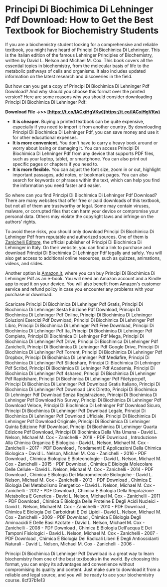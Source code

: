 
 
# Principi Di Biochimica Di Lehninger Pdf Download: How to Get the Best Textbook for Biochemistry Students
  
If you are a biochemistry student looking for a comprehensive and reliable textbook, you might have heard of Principi Di Biochimica Di Lehninger. This is the Italian edition of the famous Lehninger Principles of Biochemistry, written by David L. Nelson and Michael M. Cox. This book covers all the essential topics in biochemistry, from the molecular basis of life to the metabolic pathways of cells and organisms. It also includes updated information on the latest research and discoveries in the field.
  
But how can you get a copy of Principi Di Biochimica Di Lehninger Pdf Download? And why should you choose this format over the printed version? Here are some reasons why you should consider downloading Principi Di Biochimica Di Lehninger Pdf:
 
**Download File ->>> [https://t.co/IACxiHgVKw](https://t.co/IACxiHgVKw)**


  
- **It is cheaper.** Buying a printed textbook can be quite expensive, especially if you need to import it from another country. By downloading Principi Di Biochimica Di Lehninger Pdf, you can save money and use it for other educational expenses.
- **It is more convenient.** You don't have to carry a heavy book around or worry about losing or damaging it. You can access Principi Di Biochimica Di Lehninger Pdf from any device that supports PDF files, such as your laptop, tablet, or smartphone. You can also print out specific pages or chapters if you need to.
- **It is more flexible.** You can adjust the font size, zoom in or out, highlight important passages, add notes, or bookmark pages. You can also search for keywords or phrases within the text, which can help you find the information you need faster and easier.

So where can you find Principi Di Biochimica Di Lehninger Pdf Download? There are many websites that offer free or paid downloads of this textbook, but not all of them are trustworthy or legal. Some may contain viruses, malware, or corrupted files that can harm your device or compromise your personal data. Others may violate the copyright laws and infringe on the authors' rights.
  
To avoid these risks, you should only download Principi Di Biochimica Di Lehninger Pdf from reputable and authorized sources. One of them is [Zanichelli Editore](https://www.zanichelli.it/), the official publisher of Principi Di Biochimica Di Lehninger in Italy. On their website, you can find a link to purchase and download Principi Di Biochimica Di Lehninger Pdf legally and safely. You will also get access to additional online resources, such as quizzes, animations, videos, and slides.
  
Another option is [Amazon.it](https://www.amazon.it/), where you can buy Principi Di Biochimica Di Lehninger Pdf as an e-book. You will need an Amazon account and a Kindle app to read it on your device. You will also benefit from Amazon's customer service and refund policy in case you encounter any problems with your purchase or download.
 
Scaricare Principi Di Biochimica Di Lehninger Pdf Gratis,  Principi Di Biochimica Di Lehninger Sesta Edizione Pdf Download,  Principi Di Biochimica Di Lehninger Pdf Online,  Principi Di Biochimica Di Lehninger Soluzioni Esercizi Pdf Download,  Principi Di Biochimica Di Lehninger Pdf Libro,  Principi Di Biochimica Di Lehninger Pdf Free Download,  Principi Di Biochimica Di Lehninger Pdf Ita,  Principi Di Biochimica Di Lehninger Pdf Completo,  Principi Di Biochimica Di Lehninger Pdf Mega,  Principi Di Biochimica Di Lehninger Pdf Drive,  Principi Di Biochimica Di Lehninger Pdf Zanichelli,  Principi Di Biochimica Di Lehninger Pdf Google Drive,  Principi Di Biochimica Di Lehninger Pdf Torrent,  Principi Di Biochimica Di Lehninger Pdf Dropbox,  Principi Di Biochimica Di Lehninger Pdf Mediafire,  Principi Di Biochimica Di Lehninger Pdf Slideshare,  Principi Di Biochimica Di Lehninger Pdf Scribd,  Principi Di Biochimica Di Lehninger Pdf Academia,  Principi Di Biochimica Di Lehninger Pdf 4shared,  Principi Di Biochimica Di Lehninger Pdf Rapidshare,  Principi Di Biochimica Di Lehninger Pdf Filetype:pdf,  Principi Di Biochimica Di Lehninger Pdf Download Gratis Italiano,  Principi Di Biochimica Di Lehninger Pdf Download Link Diretto,  Principi Di Biochimica Di Lehninger Pdf Download Senza Registrazione,  Principi Di Biochimica Di Lehninger Pdf Download No Survey,  Principi Di Biochimica Di Lehninger Pdf Download Veloce,  Principi Di Biochimica Di Lehninger Pdf Download Sicuro,  Principi Di Biochimica Di Lehninger Pdf Download Legale,  Principi Di Biochimica Di Lehninger Pdf Download Ufficiale,  Principi Di Biochimica Di Lehninger Pdf Download Originale,  Principi Di Biochimica Di Lehninger Quinta Edizione Pdf Download,  Principi Di Biochimica Di Lehninger Quarta Edizione Pdf Download,  Principi Di Biochimica Della Vita Umana - David L. Nelson, Michael M. Cox - Zanichelli - 2018 - PDF Download ,  Introduzione Alla Chimica Organica E Biologica - David L. Nelson, Michael M. Cox - Zanichelli - 2017 - PDF Download ,  Fondamenti E Applicazioni Della Chimica Biologica - David L. Nelson, Michael M. Cox - Zanichelli - 2016 - PDF Download ,  Chimica Biologica E Biotecnologie - David L. Nelson, Michael M. Cox - Zanichelli - 2015 - PDF Download ,  Chimica E Biologia Molecolare Delle Cellule - David L. Nelson, Michael M. Cox - Zanichelli - 2014 - PDF Download ,  Chimica E Biologia Dei Macromolecole Biologiche - David L. Nelson, Michael M. Cox - Zanichelli - 2013 - PDF Download ,  Chimica E Biologia Del Metabolismo Energetico - David L. Nelson, Michael M. Cox - Zanichelli - 2012 - PDF Download ,  Chimica E Biologia Della Regolazione Metabolica E Genetica - David L. Nelson, Michael M. Cox - Zanichelli - 2011 - PDF Download ,  Chimica E Biologia Delle Proteine E Degli Acidi Nucleici - David L. Nelson, Michael M. Cox - Zanichelli - 2010 - PDF Download ,  Chimica E Biologia Dei Carboidrati E Dei Lipidi - David L. Nelson, Michael M. Cox - Zanichelli - 2009 - PDF Download ,  Chimica E Biologia Degli Aminoacidi E Delle Basi Azotate - David L. Nelson, Michael M. Cox - Zanichelli - 2008 - PDF Download ,  Chimica E Biologia Dell'acqua E Dei Tamponi Fisiologici - David L. Nelson, Michael M. Cox - Zanichelli - 2007 - PDF Download ,  Chimica E Biologia Dei Radicali Liberi E Degli Antiossidanti Naturali - David L. Nelson, Michael M. Cox - Zanichelli - 2006 -
  
Principi Di Biochimica Di Lehninger Pdf Download is a great way to learn biochemistry from one of the best textbooks in the world. By choosing this format, you can enjoy its advantages and convenience without compromising its quality and content. Just make sure to download it from a reliable and legal source, and you will be ready to ace your biochemistry course.
 8cf37b1e13
 
